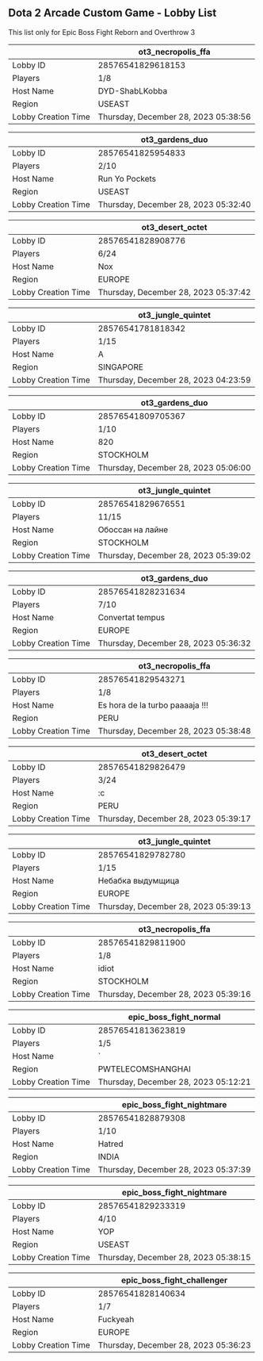 ## Dota 2 Arcade Custom Game - Lobby List

This list only for Epic Boss Fight Reborn and Overthrow 3

|  | ot3_necropolis_ffa |
| ------ | ------ |
| Lobby ID | 28576541829618153 |
| Players | 1/8 |
| Host Name | DYD-ShabLKobba |
| Region | USEAST |
| Lobby Creation Time | Thursday, December 28, 2023 05:38:56 |


|  | ot3_gardens_duo |
| ------ | ------ |
| Lobby ID | 28576541825954833 |
| Players | 2/10 |
| Host Name | Run Yo Pockets |
| Region | USEAST |
| Lobby Creation Time | Thursday, December 28, 2023 05:32:40 |


|  | ot3_desert_octet |
| ------ | ------ |
| Lobby ID | 28576541828908776 |
| Players | 6/24 |
| Host Name | Nox |
| Region | EUROPE |
| Lobby Creation Time | Thursday, December 28, 2023 05:37:42 |


|  | ot3_jungle_quintet |
| ------ | ------ |
| Lobby ID | 28576541781818342 |
| Players | 1/15 |
| Host Name | A |
| Region | SINGAPORE |
| Lobby Creation Time | Thursday, December 28, 2023 04:23:59 |


|  | ot3_gardens_duo |
| ------ | ------ |
| Lobby ID | 28576541809705367 |
| Players | 1/10 |
| Host Name | 820 |
| Region | STOCKHOLM |
| Lobby Creation Time | Thursday, December 28, 2023 05:06:00 |


|  | ot3_jungle_quintet |
| ------ | ------ |
| Lobby ID | 28576541829676551 |
| Players | 11/15 |
| Host Name | Обоссан на лайне |
| Region | STOCKHOLM |
| Lobby Creation Time | Thursday, December 28, 2023 05:39:02 |


|  | ot3_gardens_duo |
| ------ | ------ |
| Lobby ID | 28576541828231634 |
| Players | 7/10 |
| Host Name | Convertat tempus |
| Region | EUROPE |
| Lobby Creation Time | Thursday, December 28, 2023 05:36:32 |


|  | ot3_necropolis_ffa |
| ------ | ------ |
| Lobby ID | 28576541829543271 |
| Players | 1/8 |
| Host Name | Es hora de la turbo paaaaja !!! |
| Region | PERU |
| Lobby Creation Time | Thursday, December 28, 2023 05:38:48 |


|  | ot3_desert_octet |
| ------ | ------ |
| Lobby ID | 28576541829826479 |
| Players | 3/24 |
| Host Name | :c |
| Region | PERU |
| Lobby Creation Time | Thursday, December 28, 2023 05:39:17 |


|  | ot3_jungle_quintet |
| ------ | ------ |
| Lobby ID | 28576541829782780 |
| Players | 1/15 |
| Host Name | Небабка выдумщицa |
| Region | EUROPE |
| Lobby Creation Time | Thursday, December 28, 2023 05:39:13 |


|  | ot3_necropolis_ffa |
| ------ | ------ |
| Lobby ID | 28576541829811900 |
| Players | 1/8 |
| Host Name | idiot |
| Region | STOCKHOLM |
| Lobby Creation Time | Thursday, December 28, 2023 05:39:16 |


|  | epic_boss_fight_normal |
| ------ | ------ |
| Lobby ID | 28576541813623819 |
| Players | 1/5 |
| Host Name | ` |
| Region | PWTELECOMSHANGHAI |
| Lobby Creation Time | Thursday, December 28, 2023 05:12:21 |


|  | epic_boss_fight_nightmare |
| ------ | ------ |
| Lobby ID | 28576541828879308 |
| Players | 1/10 |
| Host Name | Hatred |
| Region | INDIA |
| Lobby Creation Time | Thursday, December 28, 2023 05:37:39 |


|  | epic_boss_fight_nightmare |
| ------ | ------ |
| Lobby ID | 28576541829233319 |
| Players | 4/10 |
| Host Name | YOP |
| Region | USEAST |
| Lobby Creation Time | Thursday, December 28, 2023 05:38:15 |


|  | epic_boss_fight_challenger |
| ------ | ------ |
| Lobby ID | 28576541828140634 |
| Players | 1/7 |
| Host Name | Fuckyeah |
| Region | EUROPE |
| Lobby Creation Time | Thursday, December 28, 2023 05:36:23 |


